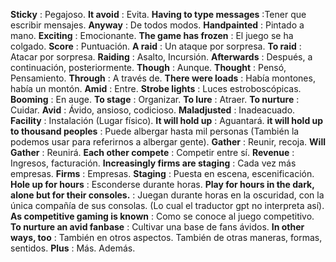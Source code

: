 **Sticky** : Pegajoso.
**It avoid** : Evita.
**Having to type messages** :Tener que escribir mensajes.
**Anyway** : De todos modos.
**Handpainted** : Pintado a mano.
**Exciting** : Emocionante.
**The game has frozen** : El juego se ha colgado.
**Score** : Puntuación.
**A raid** : Un ataque por sorpresa.
**To raid** : Atacar por sorpresa.
**Raiding** : Asalto, Incursión.
**Afterwards** : Después, a continuación, posteriormente.
**Though** : Aunque.
**Thought** : Pensó, Pensamiento.
**Through** : A través de.
**There were loads** : Había montones, había un montón.
**Amid** : Entre.
**Strobe lights** : Luces estroboscópicas.
**Booming** : En auge.
**To stage** : Organizar.
**To lure** : Atraer.
**To nurture** : Cuidar.
**Avid** : Ávido, ansioso, codicioso.
**Maladjusted** : Inadeacuado.
**Facility** : Instalación (Lugar físico).
**It will hold up** : Aguantará. 
**it will hold up to thousand peoples** : Puede albergar hasta mil personas (También la podemos usar para referirnos a albergar gente).
**Gather** : Reunir, recoja. 
**Will Gather** : Reunirá.
**Each other compete** : Competir entre sí.
**Revenue** : Ingresos, facturación.
**Increasingly firms are staging** : Cada vez más empresas.
**Firms** : Empresas. 
**Staging** : Puesta en escena, escenificación.
**Hole up for hours** : Esconderse durante horas.
**Play for hours in the dark, alone but for their consoles.** : Juegan durante horas en la oscuridad, con la única compañía de sus consolas. (Lo cual el traductor gpt no interpreta así).
**As competitive gaming is known** : Como se conoce al juego competitivo.
**To nurture an avid fanbase** : Cultivar una base de fans ávidos.
**In other ways, too** : También en otros aspectos. También de otras maneras, formas, sentidos.
**Plus** : Más. Además.
